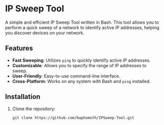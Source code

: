 # IP Sweep Tool

A simple and efficient IP Sweep Tool written in Bash. This tool allows you to perform a quick sweep of a network to identify active IP addresses, helping you discover devices on your network.

## Features

- **Fast Sweeping**: Utilizes `ping` to quickly identify active IP addresses.
- **Customizable**: Allows you to specify the range of IP addresses to sweep.
- **User-Friendly**: Easy-to-use command-line interface.
- **Cross-Platform**: Works on any system with Bash and `ping` installed.

## Installation

1. Clone the repository:
   ```bash
   git clone https://github.com/baphomoth/IPSweep-Tool.git
